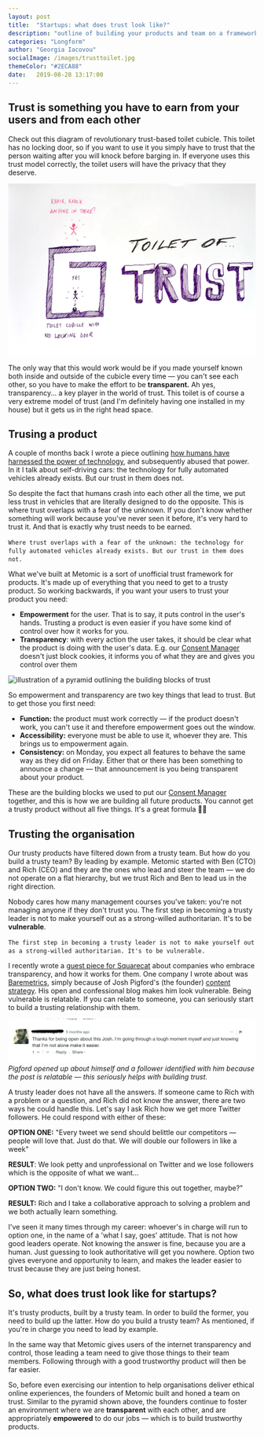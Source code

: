 ```yaml
---
layout: post
title:  "Startups: what does trust look like?"
description: "outline of building your products and team on a framework of trust. You can't build trustworthy products without a trustworthy team -- this piece describes how to build both"
categories: "Longform"
author: "Georgia Iacovou"
socialImage: /images/trusttoilet.jpg
themeColor: "#2ECA88"
date:   2019-08-28 13:17:00
---
```

## Trust is something you have to earn from your users and from each other

Check out this diagram of revolutionary trust-based toilet cubicle. This toilet has no locking door, so if you want to use it you simply have to trust that the person waiting after you will knock before barging in. If everyone uses this trust model correctly, the toilet users will have the privacy that they deserve.

![illustration of a toilet cubicle that does not lock. It's based on trust](/images/trusttoilet.jpg)

The only way that this would work would be if you made yourself known both inside and outside of the cubicle every time — you can't see each other, so you have to make the effort to be **transparent.** Ah yes, transparency... a key player in the world of trust. This toilet is of course a very extreme model of trust (and I'm definitely having one installed in my house) but it gets us in the right head space.

## Trusing a product

A couple of months back I wrote a piece outlining [how humans have harnessed the power of technology](https://blog.metomic.io/main/2019/06/05/tech-abuse.html), and subsequently abused that power. In it I talk about self-driving cars: the technology for fully automated vehicles already exists. But our trust in them does not. 

So despite the fact that humans crash into each other all the time, we put less trust in vehicles that are literally designed to do the opposite. This is where trust overlaps with a fear of the unknown. If you don't know whether something will work because you've never seen it before, it's very hard to trust it. And that is exactly why trust needs to be earned.

`Where trust overlaps with a fear of the unknown: the technology for fully automated vehicles already exists. But our trust in them does not.`

What we've built at Metomic is a sort of unofficial trust framework for products. It's made up of everything that you need to get to a trusty product. So working backwards, if you want your users to trust your product you need:

- **Empowerment** for the user. That is to say, it puts control in the user's hands. Trusting a product is even easier if you have some kind of control over how it works for you.
- **Transparency**: with every action the user takes, it should be clear what the product is doing with the user's data. E.g. our [Consent Manager](https://landing.metomic.io/) doesn't just block cookies, it informs you of what they are and gives you control over them

![illustration of a pyramid outlining the building blocks of trust](/images/trustypyramid.jpg)

So empowerment and transparency are two key things that lead to trust. But to get those you first need:

- **Function:** the product must work correctly — if the product doesn't work, you can't use it and therefore empowerment goes out the window.
- **Accessibility:** everyone must be able to use it, whoever they are. This brings us to empowerment again.
- **Consistency:** on Monday, you expect all features to behave the same way as they did on Friday. Either that or there has been something to announce a change — that announcement is you being transparent about your product.

These are the building blocks we used to put our [Consent Manager](https://landing.metomic.io/) together, and this is how we are building all future products. You cannot get a trusty product without all five things. It's a great formula 👩‍🏫

## Trusting the organisation

Our trusty products have filtered down from a trusty team. But how do you build a trusty team? By leading by example. Metomic started with Ben (CTO) and Rich (CEO) and they are the ones who lead and steer the team — we do not operate on a flat hierarchy, but we trust Rich and Ben to lead us in the right direction.

Nobody cares how many management courses you've taken: you're not managing anyone if they don't trust you. The first step in becoming a trusty leader is not to make yourself out as a strong-willed authoritarian. It's to be **vulnerable**. 

`The first step in becoming a trusty leader is not to make yourself out as a strong-willed authoritarian. It's to be vulnerable.`

I recently wrote a [guest piece for Squarecat](https://blog.leavemealone.app/embrace-transparency-and-openness/) about companies who embrace transparency, and how it works for them. One company I wrote about was [Baremetrics](https://baremetrics.com/), simply because of Josh Pigford's (the founder) [content strategy](https://baremetrics.com/blog). His open and confessional blog makes him look vulnerable. Being vulnerable is relatable. If you can relate to someone, you can seriously start to build a trusting relationship with them.

![screenshot of a comment made on the baremetrics blog](/images/baremetrics-blog.png)
*Pigford opened up about himself and a follower identified with him because the post is relatable — this seriously helps with building trust.*

A trusty leader does not have all the answers. If someone came to Rich with a problem or a question, and Rich did not know the answer, there are two ways he could handle this. Let's say I ask Rich how we get more Twitter followers. He could respond with either of these:

**OPTION ONE:** "Every tweet we send should belittle our competitors — people will love that. Just do that. We will double our followers in like a week"

**RESULT**: We look petty and unprofessional on Twitter and we lose followers which is the opposite of what we want...

**OPTION TWO:** "I don't know. We could figure this out together, maybe?"

**RESULT:** Rich and I take a collaborative approach to solving a problem and we both actually learn something.

I've seen it many times through my career: whoever's in charge will run to option one, in the name of a 'what I say, goes' attitude. That is not how good leaders operate. Not knowing the answer is fine, because you are a human. Just guessing to look authoritative will get you nowhere. Option two gives everyone and opportunity to learn, and makes the leader easier to trust because they are just being honest.

## So, what does trust look like for startups?

It's trusty products, built by a trusty team. In order to build the former, you need to build up the latter. How do you build a trusty team? As mentioned, if you're in charge you need to lead by example. 

In the same way that Metomic gives users of the internet transparency and control, those leading a team need to give those things to their team members. Following through with a good trustworthy product will then be far easier.

So, before even exercising our intention to help organisations deliver ethical online experiences, the founders of Metomic built and honed a team on trust. Similar to the pyramid shown above, the founders continue to foster an environment where we are **transparent** with each other, and are appropriately **empowered** to do our jobs — which is to build trustworthy products.
